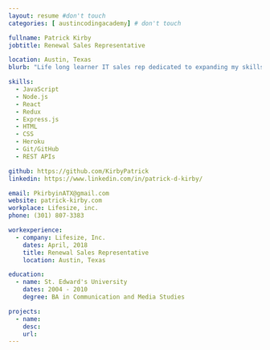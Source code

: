 ```yaml
---
layout: resume #don't touch
categories: [ austincodingacademy] # don't touch

fullname: Patrick Kirby
jobtitle: Renewal Sales Representative

location: Austin, Texas
blurb: "Life long learner IT sales rep dedicated to expanding my skills and getting my coding career launched"

skills:
  - JavaScript
  - Node.js
  - React
  - Redux
  - Express.js
  - HTML
  - CSS
  - Heroku
  - Git/GitHub
  - REST APIs

github: https://github.com/KirbyPatrick
linkedin: https://www.linkedin.com/in/patrick-d-kirby/

email: PkirbyinATX@gmail.com
website: patrick-kirby.com
workplace: Lifesize, inc.
phone: (301) 807-3383

workexperience:
  - company: Lifesize, Inc.
    dates: April, 2018
    title: Renewal Sales Representative
    location: Austin, Texas

education:
  - name: St. Edward's University
    dates: 2004 - 2010
    degree: BA in Communication and Media Studies

projects:
  - name:
    desc:
    url:
---
```

